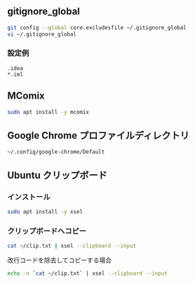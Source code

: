 ## gitignore_global
```bash
git config --global core.excludesfile ~/.gitignore_global
vi ~/.gitignore_global
```
### 設定例
```
.idea
*.iml
```

## MComix
```bash
sudo apt install -y mcomix
```

## Google Chrome プロファイルディレクトリ
```
~/.config/google-chrome/Default
```

## Ubuntu クリップボード
### インストール
```bash
sudo apt install -y xsel
```
### クリップボードへコピー
```bash
cat ~/clip.txt | xsel --clipboard --input
```
改行コードを除去してコピーする場合
```bash
echo -n `cat ~/clip.txt` | xsel --clipboard --input
```
